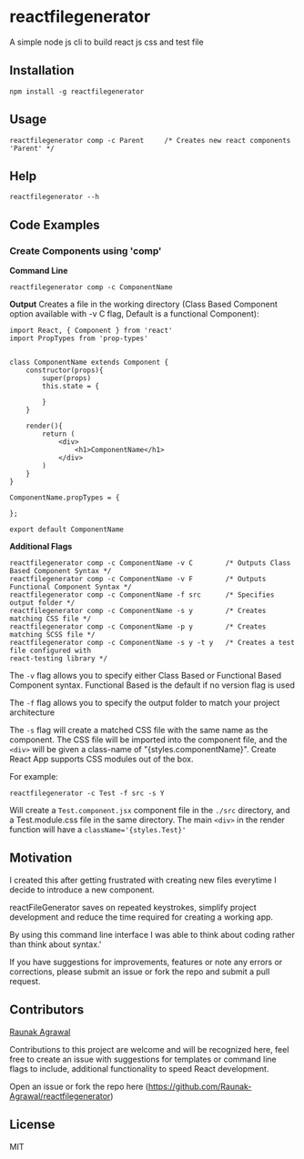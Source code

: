 # reactfilegenerator

A simple node js cli to build react js css and test file

## Installation

    npm install -g reactfilegenerator

## Usage

    reactfilegenerator comp -c Parent     /* Creates new react components 'Parent' */

## Help

    reactfilegenerator --h

## Code Examples

### Create Components using 'comp'

**Command Line**

    reactfilegenerator comp -c ComponentName

**Output**
Creates a file in the working directory (Class Based Component option available with -v C flag, Default is a functional Component):

    import React, { Component } from 'react'
    import PropTypes from 'prop-types'


    class ComponentName extends Component {
        constructor(props){
            super(props)
            this.state = {

            }
        }

        render(){
            return (
                <div>
                    <h1>ComponentName</h1>
                </div>
            )
        }
    }

    ComponentName.propTypes = {

    };

    export default ComponentName

**Additional Flags**

    reactfilegenerator comp -c ComponentName -v C        /* Outputs Class Based Component Syntax */
    reactfilegenerator comp -c ComponentName -v F        /* Outputs Functional Component Syntax */
    reactfilegenerator comp -c ComponentName -f src      /* Specifies output folder */
    reactfilegenerator comp -c ComponentName -s y        /* Creates matching CSS file */
    reactfilegenerator comp -c ComponentName -p y        /* Creates matching SCSS file */
    reactfilegenerator comp -c ComponentName -s y -t y   /* Creates a test file configured with                                                                  react-testing library */

The `-v` flag allows you to specify either Class Based or Functional Based Component syntax.
Functional Based is the default if no version flag is used

The `-f` flag allows you to specify the output folder to match your project architecture

The `-s` flag will create a matched CSS file with the same name as the component. The CSS file will be imported into the component file, and the `<div>` will be given a class-name of "{styles.componentName}".
Create React App supports CSS modules out of the box.

For example:

    reactfilegenerator -c Test -f src -s Y

Will create a `Test.component.jsx` component file in the `./src` directory, and a Test.module.css file in the same directory. The main `<div>` in the render function will have a `className='{styles.Test}'`

## Motivation

I created this after getting frustrated with creating new files everytime I decide to introduce a new component.

reactFileGenerator saves on repeated keystrokes, simplify project development and reduce the time required for creating a working app.

By using this command line interface I was able to think about coding rather than think about syntax.'

If you have suggestions for improvements, features or note any errors or corrections, please submit an issue or fork the repo and submit a pull request.

## Contributors

[Raunak Agrawal](https://github.com/Raunak-Agrawal)

Contributions to this project are welcome and will be recognized here,
feel free to create an issue with suggestions for templates or command line flags to include,
additional functionality to speed React development.

Open an issue or fork the repo here (https://github.com/Raunak-Agrawal/reactfilegenerator)

## License

MIT
